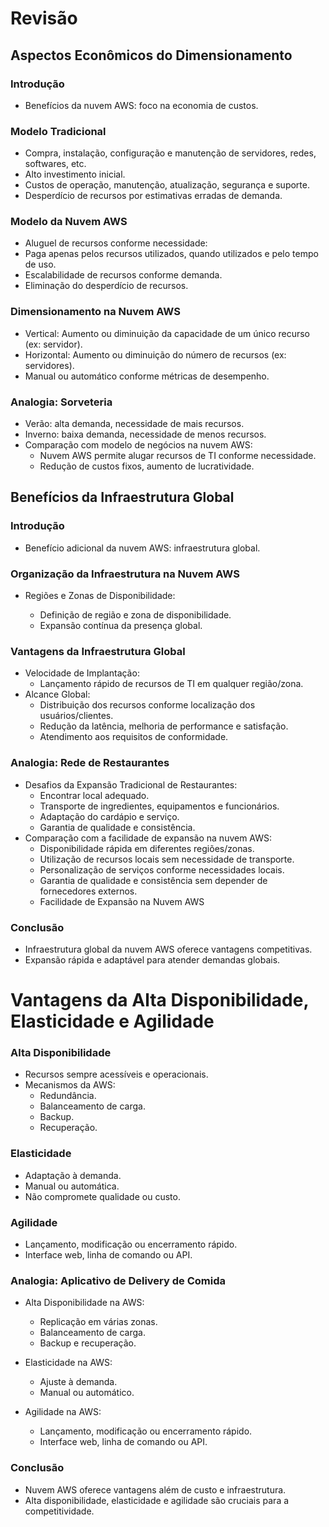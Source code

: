 # Revisão
## Aspectos Econômicos do Dimensionamento
### Introdução

- Benefícios da nuvem AWS: foco na economia de custos.

### Modelo Tradicional

- Compra, instalação, configuração e manutenção de servidores, redes, softwares, etc.
- Alto investimento inicial.
- Custos de operação, manutenção, atualização, segurança e suporte.
- Desperdício de recursos por estimativas erradas de demanda.

### Modelo da Nuvem AWS

- Aluguel de recursos conforme necessidade:
- Paga apenas pelos recursos utilizados, quando utilizados e pelo tempo de uso.
- Escalabilidade de recursos conforme demanda.
- Eliminação do desperdício de recursos.

### Dimensionamento na Nuvem AWS

- Vertical: Aumento ou diminuição da capacidade de um único recurso (ex: servidor).
- Horizontal: Aumento ou diminuição do número de recursos (ex: servidores).
- Manual ou automático conforme métricas de desempenho.

### Analogia: Sorveteria

- Verão: alta demanda, necessidade de mais recursos.
- Inverno: baixa demanda, necessidade de menos recursos.
- Comparação com modelo de negócios na nuvem AWS:
  - Nuvem AWS permite alugar recursos de TI conforme necessidade.
  - Redução de custos fixos, aumento de lucratividade.
 

## Benefícios da Infraestrutura Global
### Introdução

- Benefício adicional da nuvem AWS: infraestrutura global.

### Organização da Infraestrutura na Nuvem AWS

- Regiões e Zonas de Disponibilidade:

  - Definição de região e zona de disponibilidade.
  - Expansão contínua da presença global.

### Vantagens da Infraestrutura Global

- Velocidade de Implantação:
  - Lançamento rápido de recursos de TI em qualquer região/zona.
- Alcance Global:
  - Distribuição dos recursos conforme localização dos usuários/clientes.
  - Redução da latência, melhoria de performance e satisfação.
  - Atendimento aos requisitos de conformidade.

### Analogia: Rede de Restaurantes

- Desafios da Expansão Tradicional de Restaurantes:
  - Encontrar local adequado.
  - Transporte de ingredientes, equipamentos e funcionários.
  - Adaptação do cardápio e serviço.
  - Garantia de qualidade e consistência.
- Comparação com a facilidade de expansão na nuvem AWS:
  - Disponibilidade rápida em diferentes regiões/zonas.
  - Utilização de recursos locais sem necessidade de transporte.
  - Personalização de serviços conforme necessidades locais.
  - Garantia de qualidade e consistência sem depender de fornecedores externos.
  - Facilidade de Expansão na Nuvem AWS

### Conclusão

- Infraestrutura global da nuvem AWS oferece vantagens competitivas.
- Expansão rápida e adaptável para atender demandas globais.

# Vantagens da Alta Disponibilidade, Elasticidade e Agilidade

### Alta Disponibilidade

- Recursos sempre acessíveis e operacionais.
- Mecanismos da AWS:
  - Redundância.
  - Balanceamento de carga.
  - Backup.
  - Recuperação.

### Elasticidade

- Adaptação à demanda.
- Manual ou automática.
- Não compromete qualidade ou custo.

### Agilidade

- Lançamento, modificação ou encerramento rápido.
- Interface web, linha de comando ou API.

### Analogia: Aplicativo de Delivery de Comida

- Alta Disponibilidade na AWS:
  - Replicação em várias zonas.
  - Balanceamento de carga.
  - Backup e recuperação.

- Elasticidade na AWS:
  - Ajuste à demanda.
  - Manual ou automático.

- Agilidade na AWS:
  - Lançamento, modificação ou encerramento rápido.
  - Interface web, linha de comando ou API.

### Conclusão

- Nuvem AWS oferece vantagens além de custo e infraestrutura.
- Alta disponibilidade, elasticidade e agilidade são cruciais para a competitividade.